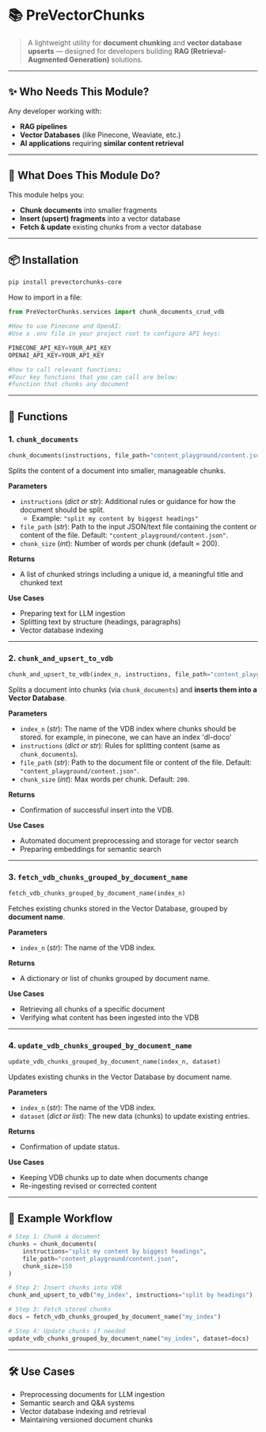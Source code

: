# 📚 PreVectorChunks

> A lightweight utility for **document chunking** and **vector database upserts** — designed for developers building **RAG (Retrieval-Augmented Generation)** solutions.

---

## ✨ Who Needs This Module?
Any developer working with:
- **RAG pipelines**
- **Vector Databases** (like Pinecone, Weaviate, etc.)
- **AI applications** requiring **similar content retrieval**

---


## 🎯 What Does This Module Do?
This module helps you:
- **Chunk documents** into smaller fragments  
- **Insert (upsert) fragments** into a vector database  
- **Fetch & update** existing chunks from a vector database  

---

## 📦 Installation
```bash
pip install prevectorchunks-core
````
How to import in a file:  
```python
from PreVectorChunks.services import chunk_documents_crud_vdb

#How to use Pinecone and OpenAI:
#Use a .env file in your project root to configure API keys:

PINECONE_API_KEY=YOUR_API_KEY
OPENAI_API_KEY=YOUR_API_KEY

#how to call relevant functions:
#Four key functions that you can call are below: 
#function that chunks any document 
```

---

## 📄 Functions

### 1. `chunk_documents`
```python
chunk_documents(instructions, file_path="content_playground/content.json", chunk_size=200)
```
Splits the content of a document into smaller, manageable chunks.

**Parameters**
- `instructions` (*dict or str*): Additional rules or guidance for how the document should be split.  
  - Example: `"split my content by biggest headings"`
- `file_path` (*str*): Path to the input JSON/text file containing the content or content of the file. Default: `"content_playground/content.json"`.
- `chunk_size` (*int*): Number of words per chunk (default = 200).

**Returns**
- A list of chunked strings including a unique id, a meaningful title and chunked text

**Use Cases**
- Preparing text for LLM ingestion
- Splitting text by structure (headings, paragraphs)
- Vector database indexing

---

### 2. `chunk_and_upsert_to_vdb`
```python
chunk_and_upsert_to_vdb(index_n, instructions, file_path="content_playground/content.json", chunk_size=200)
```
Splits a document into chunks (via `chunk_documents`) and **inserts them into a Vector Database**.

**Parameters**
- `index_n` (*str*): The name of the VDB index where chunks should be stored. for example, in pinecone, we can have an index 'dl-doco'
- `instructions` (*dict or str*): Rules for splitting content (same as `chunk_documents`).
- `file_path` (*str*): Path to the document file or content of the file. Default: `"content_playground/content.json"`.
- `chunk_size` (*int*): Max words per chunk. Default: `200`.

**Returns**
- Confirmation of successful insert into the VDB.

**Use Cases**
- Automated document preprocessing and storage for vector search
- Preparing embeddings for semantic search

---

### 3. `fetch_vdb_chunks_grouped_by_document_name`
```python
fetch_vdb_chunks_grouped_by_document_name(index_n)
```
Fetches existing chunks stored in the Vector Database, grouped by **document name**.

**Parameters**
- `index_n` (*str*): The name of the VDB index.

**Returns**
- A dictionary or list of chunks grouped by document name.

**Use Cases**
- Retrieving all chunks of a specific document
- Verifying what content has been ingested into the VDB

---

### 4. `update_vdb_chunks_grouped_by_document_name`
```python
update_vdb_chunks_grouped_by_document_name(index_n, dataset)
```
Updates existing chunks in the Vector Database by document name.

**Parameters**
- `index_n` (*str*): The name of the VDB index.  
- `dataset` (*dict or list*): The new data (chunks) to update existing entries.

**Returns**
- Confirmation of update status.

**Use Cases**
- Keeping VDB chunks up to date when documents change
- Re-ingesting revised or corrected content

---

## 🚀 Example Workflow
```python
# Step 1: Chunk a document
chunks = chunk_documents(
    instructions="split my content by biggest headings",
    file_path="content_playground/content.json",
    chunk_size=150
)

# Step 2: Insert chunks into VDB
chunk_and_upsert_to_vdb("my_index", instructions="split by headings")

# Step 3: Fetch stored chunks
docs = fetch_vdb_chunks_grouped_by_document_name("my_index")

# Step 4: Update chunks if needed
update_vdb_chunks_grouped_by_document_name("my_index", dataset=docs)
```

---

## 🛠 Use Cases
- Preprocessing documents for LLM ingestion  
- Semantic search and Q&A systems  
- Vector database indexing and retrieval  
- Maintaining versioned document chunks  

